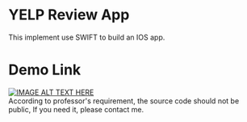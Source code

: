 # YELP Review App
This implement use SWIFT to build an IOS app. 

# Demo Link
[![IMAGE ALT TEXT HERE](https://img.youtube.com/vi/SLqCvJLf-r0/0.jpg)](https://youtu.be/SLqCvJLf-r0)  
According to professor's requirement, the source code should not be public, If you need it, please contact me.  
